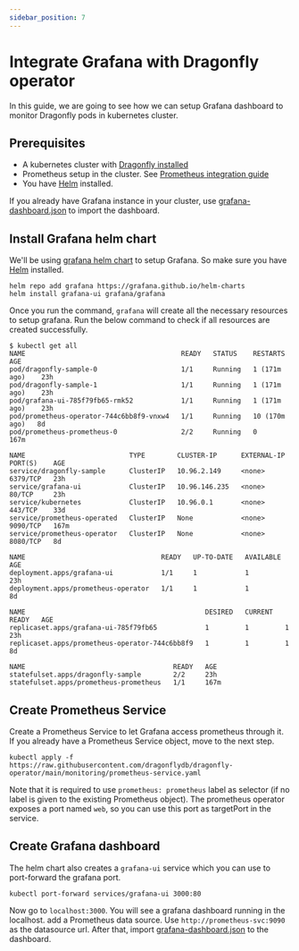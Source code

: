 ```yaml
---
sidebar_position: 7
---
```


# Integrate Grafana with Dragonfly operator

In this guide, we are going to see how we can setup Grafana dashboard to monitor
Dragonfly pods in kubernetes cluster.

## Prerequisites

- A kubernetes cluster with [Dragonfly installed](./installation.md)
- Prometheus setup in the cluster. See [Prometheus integration guide](./prometheus-guide.md)
- You have [Helm](https://helm.sh/docs/intro/install/) installed.

If you already have Grafana instance in your cluster, use [grafana-dashboard.json](https://github.com/dragonflydb/dragonfly-operator/blob/main/monitoring/grafana-dashboard.json)
to import the dashboard.


## Install Grafana helm chart

We'll be using [grafana helm chart](https://github.com/grafana/helm-charts) to setup
Grafana. So make sure you have [Helm](https://helm.sh/docs/intro/install/) installed.

```
helm repo add grafana https://grafana.github.io/helm-charts
helm install grafana-ui grafana/grafana
```

Once you run the command, `grafana` will create all the necessary resources to setup
grafana. Run the below command to check if all resources are created successfully.

```
$ kubectl get all
NAME                                       READY   STATUS    RESTARTS        AGE
pod/dragonfly-sample-0                     1/1     Running   1 (171m ago)    23h
pod/dragonfly-sample-1                     1/1     Running   1 (171m ago)    23h
pod/grafana-ui-785f79fb65-rmk52            1/1     Running   1 (171m ago)    23h
pod/prometheus-operator-744c6bb8f9-vnxw4   1/1     Running   10 (170m ago)   8d
pod/prometheus-prometheus-0                2/2     Running   0               167m

NAME                          TYPE        CLUSTER-IP      EXTERNAL-IP   PORT(S)    AGE
service/dragonfly-sample      ClusterIP   10.96.2.149     <none>        6379/TCP   23h
service/grafana-ui            ClusterIP   10.96.146.235   <none>        80/TCP     23h
service/kubernetes            ClusterIP   10.96.0.1       <none>        443/TCP    33d
service/prometheus-operated   ClusterIP   None            <none>        9090/TCP   167m
service/prometheus-operator   ClusterIP   None            <none>        8080/TCP   8d

NAME                                  READY   UP-TO-DATE   AVAILABLE   AGE
deployment.apps/grafana-ui            1/1     1            1           23h
deployment.apps/prometheus-operator   1/1     1            1           8d

NAME                                             DESIRED   CURRENT   READY   AGE
replicaset.apps/grafana-ui-785f79fb65            1         1         1       23h
replicaset.apps/prometheus-operator-744c6bb8f9   1         1         1       8d

NAME                                     READY   AGE
statefulset.apps/dragonfly-sample        2/2     23h
statefulset.apps/prometheus-prometheus   1/1     167m
```

## Create Prometheus Service

Create a Prometheus Service to let Grafana access prometheus through it.
If you already have a Prometheus Service object, move to the next step.

```
kubectl apply -f https://raw.githubusercontent.com/dragonflydb/dragonfly-operator/main/monitoring/prometheus-service.yaml
```

Note that it is required to use `prometheus: prometheus` label as selector (if no label is given to the existing Prometheus object). The prometheus operator exposes
a port named `web`, so you can use this port as targetPort in the service.

## Create Grafana dashboard

The helm chart also creates a `grafana-ui` service which you can use to port-forward
the grafana port.

```
kubectl port-forward services/grafana-ui 3000:80
```

Now go to `localhost:3000`. You will see a grafana dashboard running in the localhost.
 add a Prometheus data source. Use `http://prometheus-svc:9090` as the datasource url. After that, import [grafana-dashboard.json](https://github.com/dragonflydb/dragonfly-operator/blob/main/monitoring/grafana-dashboard.json) to the dashboard.
